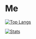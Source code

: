 # Me

[![Top Langs](https://github-readme-stats.vercel.app/api/top-langs/?username=St0na)](https://github.com/St0na/github-readme-stats)

[![Stats](https://github-readme-stats.vercel.app/api?username=St0na)](https://github.com/St0na/github-readme-stats)
